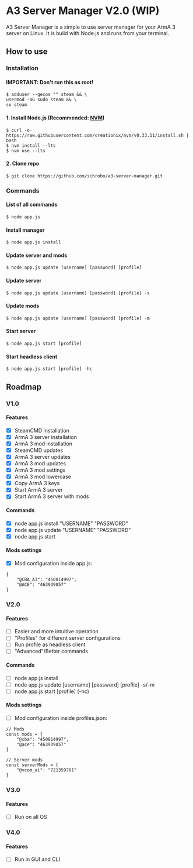 # A3 Server Manager V2.0 (WIP)

A3 Server Manager is a simple to use server manager for your ArmA 3 server on Linux. It is build with Node.js and runs from your terminal.

## How to use

### Installation

#### IMPORTANT: Don't run this as root!

```
$ adduser --gecos "" steam && \
usermod -aG sudo steam && \
su steam
```

#### 1. Install Node.js (Recommended: [NVM](https://github.com/creationix/nvm#install-script))

```
$ curl -o- https://raw.githubusercontent.com/creationix/nvm/v0.33.11/install.sh | bash
$ nvm install --lts
$ nvm use --lts
```

#### 2. Clone repo

```
$ git clone https://github.com/schrobo/a3-server-manager.git
```

### Commands

#### List of all commands

```
$ node app.js
```

#### Install manager

```
$ node app.js install
```

#### Update server and mods

```
$ node app.js update [username] [password] [profile]
```

#### Update server

```
$ node app.js update [username] [password] [profile] -s
```

#### Update mods

```
$ node app.js update [username] [password] [profile] -m
```

#### Start server

```
$ node app.js start [profile]
```

#### Start headless client

```
$ node app.js start [profile] -hc
```

## Roadmap

### V1.0

#### Features

- [X] SteamCMD installation
- [X] ArmA 3 server installation
- [X] ArmA 3 mod installation
- [X] SteamCMD updates
- [X] ArmA 3 server updates
- [X] ArmA 3 mod updates
- [X] ArmA 3 mod settings
- [X] ArmA 3 mod lowercase
- [X] Copy ArmA 3 keys
- [X] Start ArmA 3 server
- [X] Start ArmA 3 server with mods

#### Commands

- [X] node app.js install "USERNAME" "PASSWORD"
- [X] node app.js update "USERNAME" "PASSWORD"
- [X] node app.js start

#### Mods settings

- [X] Mod configuration inside app.js:

```
{
    "@CBA_A3": "450814997",
    "@ACE": "463939057"
}
```

### V2.0

#### Features

- [ ] Easier and more intuitive operation
- [ ] "Profiles" for different server configurations
- [ ] Run profile as headless client
- [ ] "Advanced"/Better commands

#### Commands

- [ ] node app.js install
- [ ] node app.js update [username] [password] [profile] -s/-m
- [ ] node app.js start [profile] (-hc)

#### Mods settings

- [ ] Mod configuration inside profiles.json:

```
// Mods
const mods = {
    "@cba": "450814997",
    "@ace": "463939057"
}

// Server mods
const serverMods = {
    "@vcom_ai": "721359761"
}
```

### V3.0

#### Features

- [ ] Run on all OS

### V4.0

#### Features

- [ ] Run in GUI and CLI
